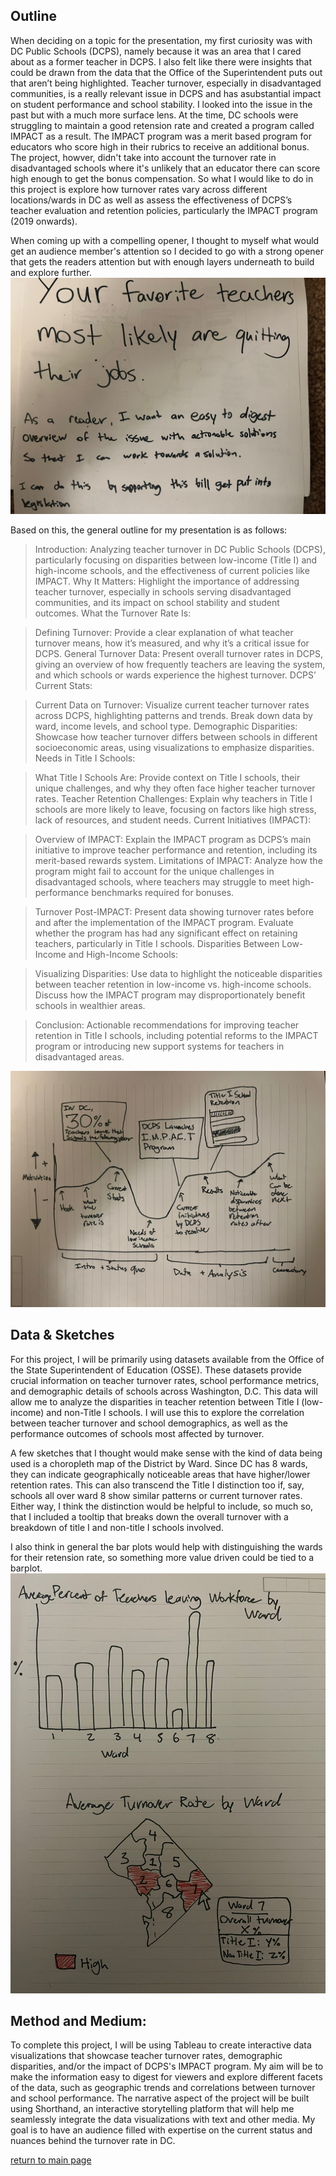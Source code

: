 ## Outline 

When deciding on a topic for the presentation, my first curiosity was with DC Public Schools (DCPS), namely because it was an area that I cared about as a former teacher in DCPS. I also felt like there were insights that could be drawn from the data that the Office of the Superintendent puts out that aren’t being highlighted. Teacher turnover, especially in disadvantaged communities, is a really relevant issue in DCPS and has asubstantial impact on student performance and school stability. I looked into the issue in the past but with a much more surface lens. At the time, DC schools were struggling to maintain a good retension rate and created a program called IMPACT as a result. The IMPACT program was a merit based program for educators who score high in their rubrics to receive an additional bonus. The project, howver, didn't take into account the turnover rate in disadvantaged schools where it's unlikely that an educator there can score high enough to get the bonus compensation. So what I would like to do in this project is explore how turnover rates vary across different locations/wards in DC as well as assess the effectiveness of DCPS’s teacher evaluation and retention policies, particularly the IMPACT program (2019 onwards). 

When coming up with a compelling opener, I thought to myself what would get an audience member's attention so I decided to go with a strong opener that gets the readers attention but with enough layers underneath to build and explore further. 
![Sketch 1](tswd2.jpg)

Based on this, the general outline for my presentation is as follows:

> Introduction: Analyzing teacher turnover in DC Public Schools (DCPS), particularly focusing on disparities between low-income (Title I) and high-income schools, and the effectiveness of current policies like IMPACT.
Why It Matters: Highlight the importance of addressing teacher turnover, especially in schools serving disadvantaged communities, and its impact on school stability and student outcomes.
What the Turnover Rate Is:

> Defining Turnover: Provide a clear explanation of what teacher turnover means, how it’s measured, and why it’s a critical issue for DCPS.
General Turnover Data: Present overall turnover rates in DCPS, giving an overview of how frequently teachers are leaving the system, and which schools or wards experience the highest turnover.
DCPS’ Current Stats:

> Current Data on Turnover: Visualize current teacher turnover rates across DCPS, highlighting patterns and trends. Break down data by ward, income levels, and school type.
Demographic Disparities: Showcase how teacher turnover differs between schools in different socioeconomic areas, using visualizations to emphasize disparities.
Needs in Title I Schools:

> What Title I Schools Are: Provide context on Title I schools, their unique challenges, and why they often face higher teacher turnover rates.
Teacher Retention Challenges: Explain why teachers in Title I schools are more likely to leave, focusing on factors like high stress, lack of resources, and student needs.
Current Initiatives (IMPACT):

> Overview of IMPACT: Explain the IMPACT program as DCPS’s main initiative to improve teacher performance and retention, including its merit-based rewards system.
Limitations of IMPACT: Analyze how the program might fail to account for the unique challenges in disadvantaged schools, where teachers may struggle to meet high-performance benchmarks required for bonuses.

>Turnover Post-IMPACT: Present data showing turnover rates before and after the implementation of the IMPACT program. Evaluate whether the program has had any significant effect on retaining teachers, particularly in Title I schools.
Disparities Between Low-Income and High-Income Schools:

>Visualizing Disparities: Use data to highlight the noticeable disparities between teacher retention in low-income vs. high-income schools. Discuss how the IMPACT program may disproportionately benefit schools in wealthier areas.

>Conclusion: Actionable recommendations for improving teacher retention in Title I schools, including potential reforms to the IMPACT program or introducing new support systems for teachers in disadvantaged areas.

![Sketch 2](tswd3.jpg)

## Data & Sketches 

For this project, I will be primarily using datasets available from the Office of the State Superintendent of Education (OSSE). These datasets provide crucial information on teacher turnover rates, school performance metrics, and demographic details of schools across Washington, D.C. This data will allow me to analyze the disparities in teacher retention between Title I (low-income) and non-Title I schools. I will use this to explore the correlation between teacher turnover and school demographics, as well as the performance outcomes of schools most affected by turnover.

A few sketches that I thought would make sense with the kind of data being used is a choropleth map of the District by Ward. Since DC has 8 wards, they can indicate geographically noticeable areas that have higher/lower retention rates. This can also transcend the Title I distinction too if, say, schools all over ward 8 show similar patterns or current turnover rates. Either way, I think the distinction would be helpful to include, so much so, that I included a tooltip that breaks down the overall turnover with a breakdown of title I and non-title I schools involved. 

I also think in general the bar plots would help with distinguishing the wards for their retension rate, so something more value driven could be tied to a barplot.
![Sketch 2](tswd1.jpg)


## Method and Medium:

To complete this project, I will be using Tableau to create interactive data visualizations that showcase teacher turnover rates, demographic disparities, and/or the impact of DCPS's IMPACT program. My aim will be to make the information easy to digest for viewers and explore different facets of the data, such as geographic trends and correlations between turnover and school performance. The narrative aspect of the project will be built using Shorthand, an interactive storytelling platform that will help me seamlessly integrate the data visualizations with text and other media. My goal is to have an audience filled with expertise on the current status and nuances behind the turnover rate in DC.

[return to main page](README.md)
